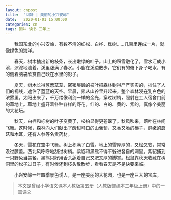 ```yaml
---
layout: cnpost
title:  "回味 | 美丽的小兴安岭"
date:   2020-01-01 15:00:00
categories: cn
tags: 回味 读书 三年上
---
```


&emsp;&emsp;我国东北的小兴安岭，有数不清的红松、白桦、栎树……几百里连成一片，就像绿色的海洋。

&emsp;&emsp;春天，树木抽出新的枝条，长出嫩绿的叶子。山上的积雪融化了，雪水汇成小溪，淙淙地流着。溪里涨满了春水。小鹿在溪边散步，它们有的俯下身子喝水，有的侧着脑袋欣赏自己映在水里的影子。

&emsp;&emsp;夏天，树木长得葱葱茏茏，密密层层的枝叶把森林封得严严实实的，挡住了人们的视线，遮住了蓝蓝的天空。早晨，雾从山谷里升起来，整个森林浸在乳白色的浓雾里。太阳出来了，千万缕像利剑一样的金光，穿过树梢，照射在工人宿舍门前的草地上。草地上盛开着各种各样的野花，红的、白的、黄的、紫的，真像个美丽的大花坛。

&emsp;&emsp;秋天，白桦和栎树的叶子变黄了，松柏显得更苍翠了。秋风吹来，落叶在林间飞舞。这时候，森林向人们献出了酸甜可口的山葡萄，又香又脆的榛子，鲜嫩的蘑菇和木耳，还有人参等名贵药材。

&emsp;&emsp;冬天，雪花在空中飞舞。树上积满了白雪。地上的雪厚厚的，又松又软，常常没过膝盖。西北风呼呼地刮过树梢。紫貂和黑熊不得不躲进各自的洞里。紫貂捕到一只野兔当美餐，黑熊只好用舌头舔着自己又肥又厚的脚掌。松鼠靠秋天收藏在树洞里的松子过日子，有时候还到枝头散散步，看看春天是不是快要来临。

&emsp;&emsp;小兴安岭一年四季景色诱人，是一座美丽的大花园，也是一座巨大的宝库。


>本文是曾经小学语文课本人教版第五册（人教版部编本三年级上册）中的一篇课文
